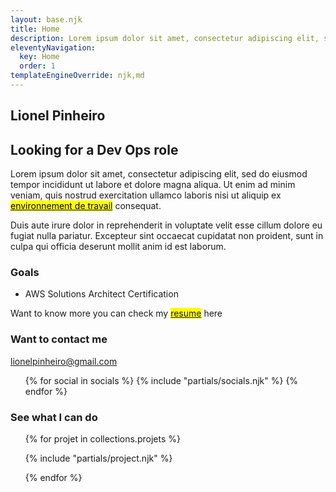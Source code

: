 ```yaml
---
layout: base.njk
title: Home
description: Lorem ipsum dolor sit amet, consectetur adipiscing elit, sed do eiusmod tempor incididunt ut labore et dolore magna aliqua.
eleventyNavigation:
  key: Home
  order: 1
templateEngineOverride: njk,md
---
```


<section>
  <h1>Lionel Pinheiro</h1>
  <h2>Looking for a Dev Ops role</h2>
  <p>Lorem ipsum dolor sit amet, consectetur adipiscing elit, sed do eiusmod tempor incididunt ut labore et dolore magna aliqua. Ut enim ad minim veniam, quis nostrud exercitation ullamco laboris nisi ut aliquip ex <a href="/setup" target="_blanck"><mark>environnement de travail</mark></a> consequat.</p>
  <p>Duis aute irure dolor in reprehenderit in voluptate velit esse cillum dolore eu fugiat nulla pariatur. Excepteur sint occaecat cupidatat non proident, sunt in culpa qui officia deserunt mollit anim id est laborum.</p>
  <section id="goals">
    <h3>Goals</h3>
    <ul>
      <li class="list-item-style">AWS Solutions Architect Certification</li>
    </ul>
  </section >
  <section id="CTA">
    <p><span>Want to know more</span> you can check my <mark><a href="resume.lionelpinheiro.com" target="_blank">resume</a></mark> here</p></p>
  </section>
</section>

<section id="contact">
<div>
<h3>Want to contact me</h3>
</div>
<div>
  <p class="mail"><ion-icon name="mail-outline"></ion-icon><a href="mailto:lionel.duarte.p@gmail.com">lionelpinheiro@gmail.com</a></p>
<ul class="contact_social">
  {% for social in socials %}
  {% include "partials/socials.njk" %}
  {% endfor %}
</ul>
</div>
</section>

<section>
<h3>See what I can do </h3>
<ul id="project_section">
{% for projet in collections.projets %}

{% include "partials/project.njk" %}

{% endfor %}

</ul>
</section>
